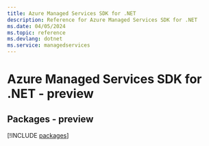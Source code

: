 ```yaml
---
title: Azure Managed Services SDK for .NET
description: Reference for Azure Managed Services SDK for .NET
ms.date: 04/05/2024
ms.topic: reference
ms.devlang: dotnet
ms.service: managedservices
---
```

# Azure Managed Services SDK for .NET - preview
## Packages - preview
[!INCLUDE [packages](managed-services-index.md)]